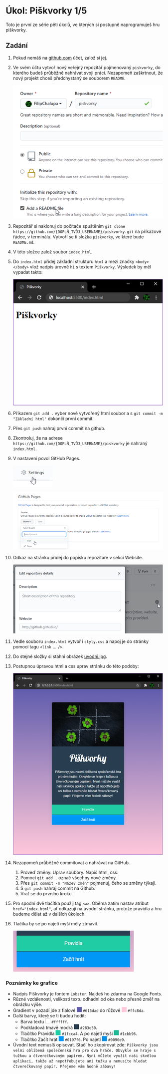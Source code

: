 # Úkol: Piškvorky 1/5

Toto je první ze série pěti úkolů, ve kterých si postupně naprogramuješ hru piškvorky.

## Zadání

1. Pokud nemáš na [github.com](https://github.com/) účet, založ si jej.

1. Ve svém účtu vytvoř nový veřejný repozitář pojmenovaný `piskvorky`, do kterého budeš průběžně nahrávat svoji práci. Nezapomeň zaškrtnout, že nový projekt chceš předchystaný se souborem `README`.

   ![s readme](zadani/s-readme.png)

1. Repozitář si naklonuj do počítače spuštěním `git clone https://github.com/{DOPLŇ_TVŮJ_USERNAME}/piskvorky.git` na příkazové řádce, v terminálu. Vytvoří se ti složka `piskvorky`, ve které bude `README.md`.

1. V této složce založ soubor `index.html`.

1. Do `index.html` přidej základní strukturu `html` a mezi značky `<body></body>` vlož nadpis úrovně `h1` s textem `Piškvorky`. Výsledek by měl vypadat takto:

   ![základ](zadani/zaklad.png)

1. Příkazem `git add .` vyber nově vytvořený html soubor a s `git commit -m "Základní html"` dokonči první commit.

1. Přes `git push` nahraj první commit na github.

1. Zkontroluj, že na adrese `https://github.com/{DOPLŇ_TVŮJ_USERNAME}/piskvorky` je nahraný `index.html`.

1. V nastavení povol GitHub Pages.

   ![nastavení](zadani/nastaveni.png)

   ![GitHub Pages](zadani/github-pages.png)

1. Odkaz na stránku přidej do popisku repozitáře v sekci Website.

   ![website](zadani/website.png)

1. Vedle souboru `index.html` vytvoř i `styly.css` a napoj je do stránky pomocí tagu `<link … />`.

1. Do stejné složky si stáhni obrázek [uvodni.jpg](https://github.com/Czechitas-podklady-WEB/Ukol-Piskvorky-1/raw/main/podklady/uvodni.jpg).

1. Postupnou úpravou html a css uprav stránku do této podoby:

   ![vizuál](zadani/vizual.png)

1. Nezapomeň průběžně commitovat a nahrávat na GitHub.

   1. Proveď změny. Uprav soubory. Napiš html, css.
   1. Pomocí `git add .` označ všechny nové změny.
   1. Přes `git commit -m "Název změn"` pojmenuj, čeho se změny týkají.
   1. S `git push` nahraj commit na Github.
   1. Vrať se do prvního kroku.

1. Pro spodní dvě tlačítka použij tag `<a>`. Oběma zatím nastav atribut `href="index.html"`, ať odkazují na úvodní stránku, protože pravidla a hru budeme dělat až v dalších úkolech.

1. Tlačíka by se po najetí myši měly ztmavit.

   ![interakce](zadani/interakce.gif)

### Poznámky ke grafice

- Nadpis Piškvorky je fontem `Lobster`. Najdeš ho zdarma na Google Fonts.
- Různé vzdálenosti, velikosti textu odhadni od oka nebo přesně změř na obrázku výše.
- Gradient v pozadí jde z fialové ![](zadani/barva-615dad.png) `#615dad` do růžové ![](zadani/barva-ffc8da.png) `#ffc8da`.
- Další barvy, které se ti budou hodit:
  - Barva textu ![](zadani/barva-ffffff.png) `#ffffff`.
  - Podkladová tmavě modrá ![](zadani/barva-283e50.png) `#283e50`.
  - Tlačítko Pravidla ![](zadani/barva-1fcca4.png) `#1fcca4`. A po najetí myši ![](zadani/barva-1cbb96.png) `#1cbb96`.
  - Tlačítko Začít hrát ![](zadani/barva-0197f6.png) `#0197f6`. Po najetí ![](zadani/barva-0090e9.png) `#0090e9`.
- Úvodní text nemusíš opisovat. Stačí ho zkopírovat zde: `Piškvorky jsou velmi oblíbená společenská hra pro dva hráče. Obvykle se hraje s tužkou a čtverečkovaným papírem. Nyní můžete využít naši skvělou aplikaci, takže už nepotřebujete ani tužku a nemusíte hledat čtverečkovaný papír. Přejeme vám hodně zábavy!`
